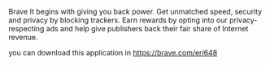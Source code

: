 
Brave It begins with giving you back power. Get unmatched speed, security and privacy by blocking trackers. Earn rewards by opting into our privacy-respecting ads and help give publishers back their fair share of Internet revenue.

you can download this application in https://brave.com/eri648 

